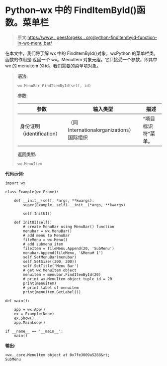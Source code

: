 # Python–wx 中的 FindItemById()函数。菜单栏

> 原文:[https://www . geesforgeks . org/python-finditembyid-function-in-wx-menu bar/](https://www.geeksforgeeks.org/python-finditembyid-function-in-wx-menubar/)

在本文中，我们将了解 wx 中的 FindItemById()对象。wxPython 的菜单栏类。函数的作用是:返回一个 wx。MenuItem 对象元组。它只接受一个参数，即其中 wx 的 menuitem 的 id。我们需要的菜单项对象。

> **语法:**
> 
> ```
> wx.MenuBar.FindItemById(self, id)
> 
> ```
> 
> **参数:**
> 
> | 参数 | 输入类型 | 描述 |
> | --- | --- | --- |
> | 身份证明（identification） | （同 Internationalorganizations）国际组织 | “项目标识符”菜单。 |
> 
> **返回类型:**
> 
> ```
> wx.MenuItem
> 
> ```

**代码示例:**

```
import wx

class Example(wx.Frame):

    def __init__(self, *args, **kwargs):
        super(Example, self).__init__(*args, **kwargs)

        self.InitUI()

    def InitUI(self):
        # create MenuBar using MenuBar() function
        menubar = wx.MenuBar()
        # add menu to MenuBar
        fileMenu = wx.Menu()
        # add submenu item
        fileItem = fileMenu.Append(20, 'SubMenu')
        menubar.Append(fileMenu, '&Menu# 1')
        self.SetMenuBar(menubar)
        self.SetSize((300, 200))
        self.SetTitle('Menu Bar')
        # get wx.MenuItem object
        menuitem = menubar.FindItemById(20)
        # print wx.MenuItem object tuple id = 20
        print(menuitem)
        # print label of menuitem
        print(menuitem.GetLabel())

def main():

    app = wx.App()
    ex = Example(None)
    ex.Show()
    app.MainLoop()

if __name__ == '__main__':
    main()
```

**输出:**

```
<wx._core.MenuItem object at 0x7fe3009a5288&rt;
SubMenu

```